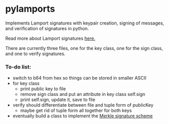 # pylamports
Implements Lamport signatures with keypair creation, signing of messages, and verification of signatures in python.

Read more about Lamport signatures [here.](https://en.wikipedia.org/wiki/Lamport_signature)

There are currently three files, one for the key class, one for the sign class, and one to verify signatures.

### To-do list:
* switch to b64 from hex so things can be stored in smaller ASCII
* for key class
    * print public key to file
    * remove sign class and put an attribute in key class self.sign
    * print self.sign, update it, save to file
* verify should differentiate between file and tuple form of publicKey
    * maybe get rid of tuple form all together for both keys
* eventually build a class to implement the [Merkle signature scheme](https://en.wikipedia.org/wiki/Merkle_signature_scheme)
